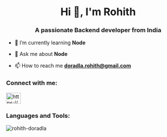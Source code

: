 <h1 align="center">Hi 👋, I'm Rohith</h1>
<h3 align="center">A passionate Backend developer from India</h3>

- 🌱 I’m currently learning **Node**

- 💬 Ask me about **Node**

- 📫 How to reach me **doradla.rohith@gmail.com**

<h3 align="left">Connect with me:</h3>
<p align="left">
<a href="https://linkedin.com/in/rohith-doradla/" target="blank"><img align="center" src="https://raw.githubusercontent.com/rahuldkjain/github-profile-readme-generator/master/src/images/icons/Social/linked-in-alt.svg" alt="https://www.linkedin.com/in/rohith-doradla/" height="30" width="40" /></a>
</p>

<h3 align="left">Languages and Tools:</h3>
<!-- <p align="left"> 
  <a href="https://www.w3.org/html/" target="_blank" rel="noreferrer"> <img src="https://raw.githubusercontent.com/devicons/devicon/master/icons/html5/html5-original-wordmark.svg" alt="html5" width="40" height="40"/> </a>
  <a href="https://www.w3schools.com/css/" target="_blank" rel="noreferrer"> <img src="https://raw.githubusercontent.com/devicons/devicon/master/icons/css3/css3-original-wordmark.svg" alt="css3" width="40" height="40"/> </a>
    <a href="https://getbootstrap.com" target="_blank" rel="noreferrer"> <img src="https://raw.githubusercontent.com/devicons/devicon/master/icons/bootstrap/bootstrap-plain-wordmark.svg" alt="bootstrap" width="40" height="40"/> </a> 
    <a href="https://developer.mozilla.org/en-US/docs/Web/JavaScript" target="_blank" rel="noreferrer"> <img src="https://raw.githubusercontent.com/devicons/devicon/master/icons/javascript/javascript-original.svg" alt="javascript" width="40" height="40"/> </a>  
    <a href="https://jquery.com/" target="_blank" rel="noreferrer"> <img src="https://raw.githubusercontent.com/devicons/devicon/master/icons/jquery/jquery-original.svg" alt="jquery" width="40" height="40"/> 
    </a>
    <a href="https://reactjs.org/" target="_blank" rel="noreferrer"> <img src="https://raw.githubusercontent.com/devicons/devicon/master/icons/react/react-original-wordmark.svg" alt="react" width="40" height="40"/> </a>
     <a href="https://redux.js.org" target="_blank" rel="noreferrer"> <img src="https://raw.githubusercontent.com/devicons/devicon/master/icons/redux/redux-original.svg" alt="redux" width="40" height="40"/> </a>  
    <a href="https://www.npmjs.com/" target="_blank" rel="noreferrer"> <img src="https://raw.githubusercontent.com/devicons/devicon/master/icons/npm/npm-original-wordmark.svg" alt="npm" width="40" height="40"/> </a> <a href="https://github.com/" target="_blank" rel="noreferrer"> <img src="https://raw.githubusercontent.com/devicons/devicon/master/icons/github/github-original.svg" alt="github" width="40" height="40"/>
  </a> 
   </p> -->

<p><img align="center" src="https://github-readme-stats.vercel.app/api/top-langs?username=rohith-doradla&show_icons=true&locale=en&layout=compact" alt="rohith-doradla" /></p>
